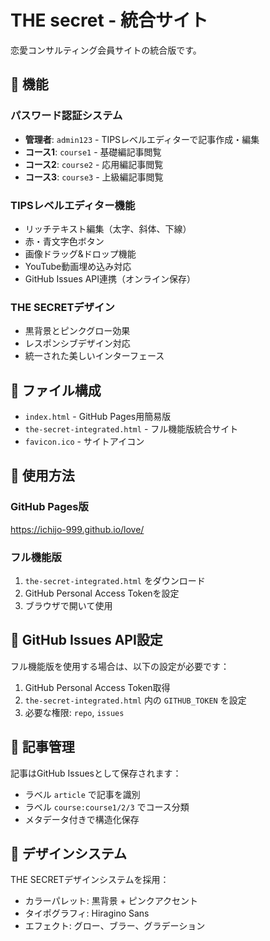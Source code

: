 # THE secret - 統合サイト

恋愛コンサルティング会員サイトの統合版です。

## 🎯 機能

### パスワード認証システム
- **管理者**: `admin123` - TIPSレベルエディターで記事作成・編集
- **コース1**: `course1` - 基礎編記事閲覧
- **コース2**: `course2` - 応用編記事閲覧  
- **コース3**: `course3` - 上級編記事閲覧

### TIPSレベルエディター機能
- リッチテキスト編集（太字、斜体、下線）
- 赤・青文字色ボタン
- 画像ドラッグ&ドロップ機能
- YouTube動画埋め込み対応
- GitHub Issues API連携（オンライン保存）

### THE SECRETデザイン
- 黒背景とピンクグロー効果
- レスポンシブデザイン対応
- 統一された美しいインターフェース

## 📁 ファイル構成

- `index.html` - GitHub Pages用簡易版
- `the-secret-integrated.html` - フル機能版統合サイト
- `favicon.ico` - サイトアイコン

## 🚀 使用方法

### GitHub Pages版
https://ichijo-999.github.io/love/

### フル機能版
1. `the-secret-integrated.html` をダウンロード
2. GitHub Personal Access Tokenを設定
3. ブラウザで開いて使用

## 🔧 GitHub Issues API設定

フル機能版を使用する場合は、以下の設定が必要です：

1. GitHub Personal Access Token取得
2. `the-secret-integrated.html` 内の `GITHUB_TOKEN` を設定
3. 必要な権限: `repo`, `issues`

## 📝 記事管理

記事はGitHub Issuesとして保存されます：
- ラベル `article` で記事を識別
- ラベル `course:course1/2/3` でコース分類
- メタデータ付きで構造化保存

## 🎨 デザインシステム

THE SECRETデザインシステムを採用：
- カラーパレット: 黒背景 + ピンクアクセント
- タイポグラフィ: Hiragino Sans
- エフェクト: グロー、ブラー、グラデーション
